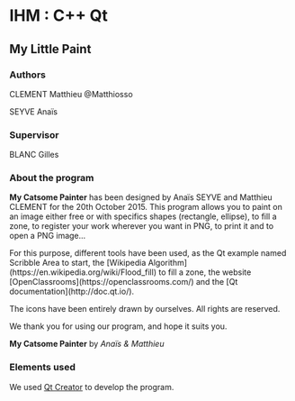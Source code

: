 # IHM : C++ Qt
## My Little Paint

### Authors
CLEMENT Matthieu  @Matthiosso

SEYVE Anaïs

### Supervisor
BLANC Gilles

### About the program
<p><b>My Catsome Painter</b> has been designed by Anaïs SEYVE and Matthieu CLEMENT for the 20th October 2015. This program allows you to paint on an image either free or with specifics shapes (rectangle, ellipse), to fill a zone, to register your work wherever you want in PNG, to print it and to open a PNG image...</p><p>
For this purpose, different tools have been used, as the Qt example named Scribble Area to start, the [Wikipedia Algorithm](https://en.wikipedia.org/wiki/Flood_fill) to fill a zone, the website    [OpenClassrooms](https://openclassrooms.com/) and the [Qt documentation](http://doc.qt.io/).</p><p>
The icons have been entirely drawn by ourselves. All rights are reserved.</p><p>
We thank you for using our program, and hope it suits you.</p><p></p><p>
<b>My Catsome Painter</b> by <i>Anaïs & Matthieu</i> </p>

### Elements used
We used [Qt Creator](http://www.qt.io/ide/) to develop the program.
